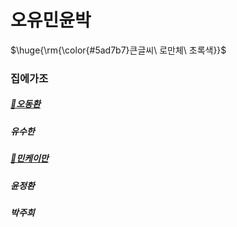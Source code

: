 # 오유민윤박

<p>$\huge{\rm{\color{#5ad7b7}큰글씨\ 로만체\ 초록색}}$</p>

### 집에가조

##### [🛌오동환](/members/Oh.md)

##### 유수한

##### [:tada:민케이만](members/Min.md)

##### 윤정환

##### 박주희
